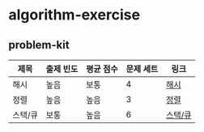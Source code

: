 # algorithm-exercise

## problem-kit

제목 | 출제 빈도 | 평균 점수 | 문제 세트 | 링크
--- | --- | --- | --- | ---
해시 | 높음 | 보통 | 4 | [해시](https://github.com/well-well-study/jobata-algorithm/tree/master/problem-kit/hash)
정렬 | 높음 | 높음 | 3 | [정렬](https://github.com/well-well-study/jobata-algorithm/tree/master/problem-kit/sort)
스택/큐 | 보통 | 높음 | 6 | [스택/큐](https://github.com/well-well-study/jobata-algorithm/tree/master/problem-kit/stack-queue)
